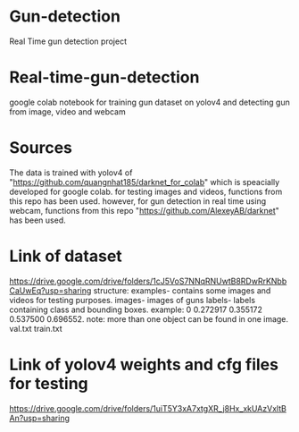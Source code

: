 # Gun-detection
Real Time gun detection project
# Real-time-gun-detection
google colab notebook for training gun dataset on yolov4 and detecting gun from image, video and webcam

# Sources
The data is trained with yolov4 of "https://github.com/quangnhat185/darknet_for_colab" which is speacially developed for google colab. for testing images and videos, functions from this repo has been used. however, for gun detection in real time using webcam, functions from this repo "https://github.com/AlexeyAB/darknet" has been used. 

# Link of dataset
https://drive.google.com/drive/folders/1cJ5VoS7NNqRNUwtB8RDwRrKNbbCaUwEq?usp=sharing
structure:
examples- contains some images and videos for testing purposes. 
images- images of guns
labels- labels containing class and bounding boxes. example: 0 0.272917 0.355172 0.537500 0.696552. note: more than one object can be found in one image.
val.txt
train.txt

# Link of yolov4 weights and cfg files for testing
https://drive.google.com/drive/folders/1uiT5Y3xA7xtgXR_j8Hx_xkUAzVxltBAn?usp=sharing
